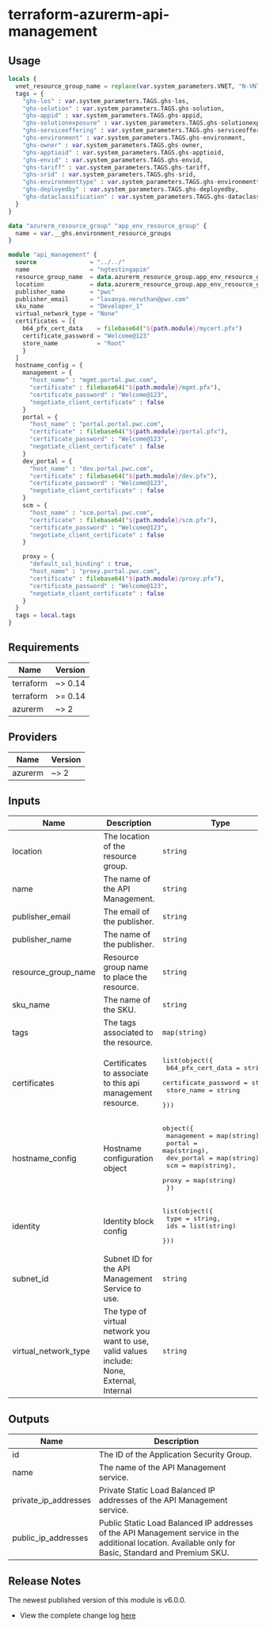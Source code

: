 # terraform-azurerm-api-management

## Usage
``` terraform
locals {
  vnet_resource_group_name = replace(var.system_parameters.VNET, "N-VNT", "N-RGP-BASE")
  tags = {
    "ghs-los" : var.system_parameters.TAGS.ghs-los,
    "ghs-solution" : var.system_parameters.TAGS.ghs-solution,
    "ghs-appid" : var.system_parameters.TAGS.ghs-appid,
    "ghs-solutionexposure" : var.system_parameters.TAGS.ghs-solutionexposure,
    "ghs-serviceoffering" : var.system_parameters.TAGS.ghs-serviceoffering,
    "ghs-environment" : var.system_parameters.TAGS.ghs-environment,
    "ghs-owner" : var.system_parameters.TAGS.ghs-owner,
    "ghs-apptioid" : var.system_parameters.TAGS.ghs-apptioid,
    "ghs-envid" : var.system_parameters.TAGS.ghs-envid,
    "ghs-tariff" : var.system_parameters.TAGS.ghs-tariff,
    "ghs-srid" : var.system_parameters.TAGS.ghs-srid,
    "ghs-environmenttype" : var.system_parameters.TAGS.ghs-environmenttype,
    "ghs-deployedby" : var.system_parameters.TAGS.ghs-deployedby,
    "ghs-dataclassification" : var.system_parameters.TAGS.ghs-dataclassification
  }
}

data "azurerm_resource_group" "app_env_resource_group" {
  name = var.__ghs.environment_resource_groups
}

module "api_management" {
  source               = "../../"
  name                 = "ngtestingapim"
  resource_group_name  = data.azurerm_resource_group.app_env_resource_group.name
  location             = data.azurerm_resource_group.app_env_resource_group.location
  publisher_name       = "pwc"
  publisher_email      = "lavanya.neruthan@pwc.com"
  sku_name             = "Developer_1"
  virtual_network_type = "None"
  certificates = [{
    b64_pfx_cert_data    = filebase64("${path.module}/mycert.pfx")
    certificate_password = "Welcome@123"
    store_name           = "Root"
    }
  ]
  hostname_config = {
    management = {
      "host_name" : "mgmt.portal.pwc.com",
      "certificate" : filebase64("${path.module}/mgmt.pfx"),
      "certificate_password" : "Welcome@123",
      "negotiate_client_certificate" : false
    }
    portal = {
      "host_name" : "portal.portal.pwc.com",
      "certificate" : filebase64("${path.module}/portal.pfx"),
      "certificate_password" : "Welcome@123",
      "negotiate_client_certificate" : false
    }
    dev_portal = {
      "host_name" : "dev.portal.pwc.com",
      "certificate" : filebase64("${path.module}/dev.pfx"),
      "certificate_password" : "Welcome@123",
      "negotiate_client_certificate" : false
    }
    scm = {
      "host_name" : "scm.portal.pwc.com",
      "certificate" : filebase64("${path.module}/scm.pfx"),
      "certificate_password" : "Welcome@123",
      "negotiate_client_certificate" : false
    }

    proxy = {
      "default_ssl_binding" : true,
      "host_name" : "proxy.portal.pwc.com",
      "certificate" : filebase64("${path.module}/proxy.pfx"),
      "certificate_password" : "Welcome@123",
      "negotiate_client_certificate" : false
    }
  }
  tags = local.tags
}

```

## Requirements

| Name | Version |
|------|---------|
| terraform | ~> 0.14 |
| terraform | >= 0.14 |
| azurerm | ~> 2 |

## Providers

| Name | Version |
|------|---------|
| azurerm | ~> 2 |

## Inputs

| Name | Description | Type | Default | Required |
|------|-------------|------|---------|:--------:|
| location | The location of the resource group. | `string` | n/a | yes |
| name | The name of the API Management. | `string` | n/a | yes |
| publisher\_email | The email of the publisher. | `string` | n/a | yes |
| publisher\_name | The name of the publisher. | `string` | n/a | yes |
| resource\_group\_name | Resource group name to place the resource. | `string` | n/a | yes |
| sku\_name | The name of the SKU. | `string` | n/a | yes |
| tags | The tags associated to the resource. | `map(string)` | n/a | yes |
| certificates | Certificates to associate to this api management resource. | <pre>list(object({<br>    b64_pfx_cert_data    = string,<br>    certificate_password = string,<br>    store_name           = string<br>  }))</pre> | `null` | no |
| hostname\_config | Hostname configuration object | <pre>object({<br>    management = map(string),<br>    portal     = map(string),<br>    dev_portal = map(string),<br>    scm        = map(string),<br>    proxy      = map(string)<br>  })</pre> | `null` | no |
| identity | Identity block config | <pre>list(object({<br>    type = string,<br>    ids  = list(string)<br>  }))</pre> | `[]` | no |
| subnet\_id | Subnet ID for the API Management Service to use. | `string` | `null` | no |
| virtual\_network\_type | The type of virtual network you want to use, valid values include: None, External, Internal | `string` | `"Internal"` | no |

## Outputs

| Name | Description |
|------|-------------|
| id | The ID of the Application Security Group. |
| name | The name of the API Management service. |
| private\_ip\_addresses | Private Static Load Balanced IP addresses of the API Management service. |
| public\_ip\_addresses | Public Static Load Balanced IP addresses of the API Management service in the additional location. Available only for Basic, Standard and Premium SKU. |

## Release Notes

The newest published version of this module is v6.0.0.

- View the complete change log [here](./changelog.md)
